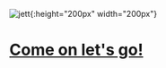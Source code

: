 ![jett](https://image.hekvn.top/jett_diaoyu.png){:height="200px" width="200px"}

# [Come on let's go!](https://hekvn.top)

<!---
HeKvn/HeKvn is a ✨ special ✨ repository because its `README.md` (this file) appears on your GitHub profile.
You can click the Preview link to take a look at your changes.
--->
